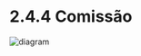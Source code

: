 # 2.4.4 Comissão

![diagram](https://www.plantuml.com/plantuml/svg/0/TP9DJiCm48NtaNA7eMnWqL1Lm2Ageb841m29RJLrXjR2iOlj53WEwe8JS89SZB4JsWI9HQIn_RqtVvaxZzRNbG9XAkaScZHnBr9lqM85ABonZ_v34U0RELDHcfpu3LK4Rek25AuWJV9MsknD3kWEHd3gwTtd2rMpAdVIUQem4bqy0DB4al2ervnhz70_cLvUJAPN_5sFmkFPhT6kLbmiA5OZb0IMNclfPFFLV9CxRrDt40jkTgWaumBj6c5ZRFDf9UiCOsIzV9O2-H1rsB9B52nyuhXauT5-RoArQnyOMTHE_260t9P4T8tmAYBCtkbTA8FxbGh2M06vJcDBqdZqfaWj8nNwJPF36CVZej_OuFvGKXT0bXMzRhe9htZ2aCDi9hLGTKb5mKlkTX1S-iaXPFWTzIpBkaPwkufEV21T1gDUve7F_wdJPCvQ_kVIv0S0)
